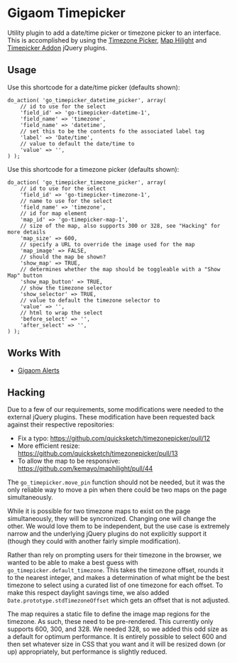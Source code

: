 Gigaom Timepicker
=============

Utility plugin to add a date/time picker or timezone picker to an interface.  This is accomplished by using the [Timezone Picker](http://timezonepicker.com), [Map Hilight](https://github.com/kemayo/maphilight/) and [Timepicker Addon](https://github.com/quicksketch/timezonepicker) jQuery plugins.

Usage
-----

Use this shortcode for a date/time picker (defaults shown):
```
do_action( 'go_timepicker_datetime_picker', array(
	// id to use for the select
	'field_id' => 'go-timepicker-datetime-1',
	'field_name' => 'timezone',
	'field_name' => 'datetime',
	// set this to be the contents fo the associated label tag
	'label' => 'Date/time',
	// value to default the date/time to
	'value' => '',
) );
```

Use this shortcode for a timezone picker (defaults shown):
```
do_action( 'go_timepicker_timezone_picker', array(
	// id to use for the select
	'field_id' => 'go-timepicker-timezone-1',
	// name to use for the select
	'field_name' => 'timezone',
	// id for map element
	'map_id' => 'go-timepicker-map-1',
	// size of the map, also supports 300 or 328, see "Hacking" for more details
	'map_size' => 600,
	// specify a URL to override the image used for the map
	'map_image' => FALSE,
	// should the map be shown?
	'show_map' => TRUE,
	// determines whether the map should be toggleable with a "Show Map" button
	'show_map_button' => TRUE,
	// show the timezone selector
	'show_selector' => TRUE,
	// value to default the timezone selector to
	'value' => '',
	// html to wrap the select
	'before_select' => '',
	'after_select' => '',
) );
```

Works With
----------

* [Gigaom Alerts](https://github.com/gigaom/go-alerts)

Hacking
-------

Due to a few of our requirements, some modifications were needed to the external jQuery plugins.  These modification have been requested back against their respective repositories:
* Fix a typo: https://github.com/quicksketch/timezonepicker/pull/12
* More efficient resize: https://github.com/quicksketch/timezonepicker/pull/13
* To allow the map to be responsive: https://github.com/kemayo/maphilight/pull/44

The `go_timepicker.move_pin` function should not be needed, but it was the only reliable way to move a pin when there could be two maps on the page simultaneously.

While it is possible for two timezone maps to exist on the page simultaneously, they will be syncronized.  Changing one will change the other.  We would love them to be independent, but the use case is extremely narrow and the underlying jQuery plugins do not explicitly support it (though they could with another fairly simple modification).

Rather than rely on prompting users for their timezone in the browser, we wanted to be able to make a best guess with `go_timepicker.default_timezone`.  This takes the timezone offset, rounds it to the nearest integer, and makes a determination of what might be the best timezone to select using a curated list of one timezone for each offset.  To make this respect daylight savings time, we also added `Date.prototype.stdTimezoneOffset` which gets an offset that is not adjusted.

The map requires a static file to define the image map regions for the timezone.  As such, these need to be pre-rendered.  This currently only supports 600, 300, and 328.  We needed 328, so we added this odd size as a default for optimum performance.  It is entirely possible to select 600 and then set whatever size in CSS that you want and it will be resized down (or up) appropriately, but performance is slightly reduced.